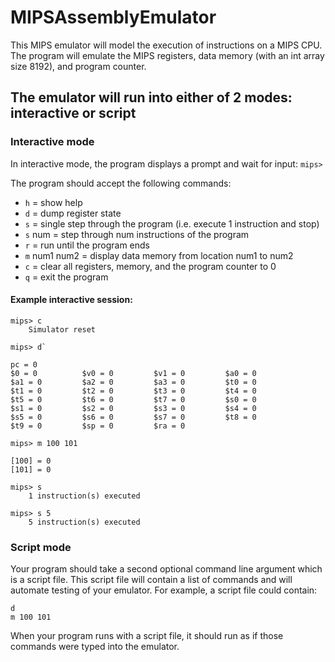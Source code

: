 # MIPSAssemblyEmulator

This MIPS emulator will model the execution of instructions on a MIPS CPU.  
The program will emulate the MIPS registers, data memory (with an int array size 8192), and program counter.

## The emulator will run into either of 2 modes:  interactive or script

### Interactive mode

In interactive mode, the program displays a prompt and wait for input:
 	`mips>`
	
The program should accept the following commands:
- `h` = show help
- `d` = dump register state
- `s` = single step through the program (i.e. execute 1 instruction and stop)
- `s` num = step through num instructions of the program
- `r` = run until the program ends
- `m` num1 num2 = display data memory from location num1 to num2
- `c` = clear all registers, memory, and the program counter to 0
- `q` = exit the program

#### Example interactive session:

	mips> c
		Simulator reset

	mips> d`

	pc = 0
	$0 = 0          $v0 = 0         $v1 = 0         $a0 = 0
	$a1 = 0         $a2 = 0         $a3 = 0         $t0 = 0
	$t1 = 0         $t2 = 0         $t3 = 0         $t4 = 0
	$t5 = 0         $t6 = 0         $t7 = 0         $s0 = 0
	$s1 = 0         $s2 = 0         $s3 = 0         $s4 = 0
	$s5 = 0         $s6 = 0         $s7 = 0         $t8 = 0
	$t9 = 0         $sp = 0         $ra = 0

	mips> m 100 101

	[100] = 0
	[101] = 0

	mips> s
		1 instruction(s) executed

	mips> s 5
		5 instruction(s) executed

### Script mode

Your program should take a second optional command line argument which is a script file.  This script file will contain a list of commands and will automate testing of your emulator.  For example, a script file could contain:

	d
	m 100 101

When your program runs with a script file, it should run as if those commands were typed into the emulator.
